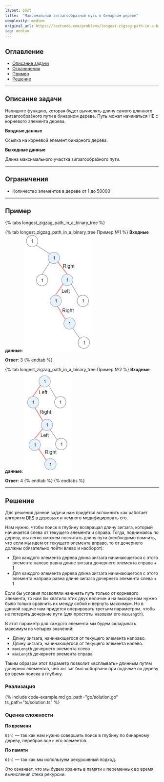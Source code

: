 ```yaml
---
layout: post
title:  "Максимальный зигзагообразный путь в бинарном дереве"
complexity: medium
original_url: https://leetcode.com/problems/longest-zigzag-path-in-a-binary-tree/description/
tag: medium
---
```


## Оглавление

- [Описание задачи](#описание-задачи)
- [Ограничения](#ограничения)
- [Пример](#пример)
- [Решение](#решение)

---

## Описание задачи

Напишите функцию, которая будет вычислять длину самого длинного зигзагообра́зного пути в бинарном дереве.
Путь может начинаться НЕ с корневого элемента дерева.

**Входные данные**

Ссылка на корневой элемент бинарного дерева.

**Выходные данные**

Длина максимального участка зигзагообра́зного пути.

---

## Ограничения

- Количество элементов в дереве от 1 до 50000

---

## Пример

{% tabs longest_zigzag_path_in_a_binary_tree %}

{% tab longest_zigzag_path_in_a_binary_tree Пример №1 %}
**Входные данные**:
![Дерево](/assets/images/binary_tree_zigzag_first_example.png)

**Ответ**: 3
{% endtab %}

{% tab longest_zigzag_path_in_a_binary_tree Пример №2 %}
**Входные данные**:
![Дерево](/assets/images/binary_tree_zigzag_second_example.png)

**Ответ**: 4
{% endtab %}
{% endtabs %}

---

## Решение

Для решения данной задачи нам придется вспомнить как работает алгоритм [DFS](https://ru.wikipedia.org/wiki/%D0%9F%D0%BE%D0%B8%D1%81%D0%BA_%D0%B2_%D0%B3%D0%BB%D1%83%D0%B1%D0%B8%D0%BD%D1%83) в деревьях и немного модифицировать его.

Нам нужно, чтобы поиск в глубину возвращал длину зигзага, который начинается слева от текущего элемента и справа.
Тогда, поднимаясь по дереву, мы легко сможем посчитать длину пути (необходимо помнить, что если мы идем от текущего элемента вправо, то от дочернего должны обязательно пойти влево и наоборот):
- Для каждого элемента дерева длина зигзага начинающегося с этого элемента налево равна длине зигзага дочернего элемента справа + 1
- Для каждого элемента дерева длина зигзага начинающегося с этого элемента направо равна длине зигзага дочернего элемента слева + 1

Если бы условия позволяли начинать путь только от корневого элемента, то нам бы хватило этих двух величин и на выходе нам нужно было только сравнить их между собой и вернуть максимум.
Но в данной задаче нам придется оперировать третьим параметром, чтобы не потерять дочерние пути (для простоты назовем его `maxLength`).

В этот параметр для каждого элемента мы будем складывать максимум из четырех значений:
- Длину зигзага, начинающегося от текущего элемента направо.
- Длину зигзага, начинающегося от текущего элемента налево.
- `maxLength` дочернего элемента слева
- `maxLength` дочернего элемента справа

Таким образом этот параметр позволит «всплывать» длинным путям дочерних элементов, чей зиг заг был «оборван» при подъеме по дереву во время поиска в глубину.

### Реализация

{% include code-example.md go_path="go/solution.go" ts_path="ts/solution.ts" %}

### Оценка сложности

**По времени**

`O(n)` — так как нам нужно совершить поиск в глубину по бинарному дереву, перебрав все `n` его элементов.

**По памяти**

`O(n)` — так как мы используем рекурсивный подход.

Это означает, что мы будем хранить в памяти `n` переменных во время вычисления стека рекурсии.